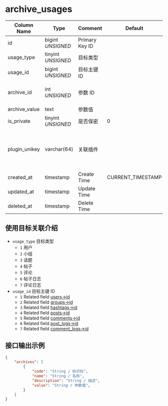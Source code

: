 # archive_usages

| Column Name | Type | Comment | Default | Null | Remark |
| --- | --- | --- | --- | --- | --- |
| id | bigint *UNSIGNED* | Primary Key ID |  | NO | Auto Increment |
| usage_type | tinyint *UNSIGNED* | 目标类型 |  | NO |  |
| usage_id | bigint *UNSIGNED* | 目标主键 ID |  | NO |  |
| archive_id | int *UNSIGNED* | 参数 ID |  | NO | Related field `archives->id` |
| archive_value | text | 参数值 | | YES |  |
| is_private | tinyint *UNSIGNED* | 是否保密 | 0 | NO | 0.否 / 1.是 |
| plugin_unikey | varchar(64) | 关联插件 |  | YES | Related field [plugins->unikey](../plugins/plugins.md)<br>哪个插件关联的 |
| created_at | timestamp | Create Time | CURRENT_TIMESTAMP | NO |  |
| updated_at | timestamp | Update Time |  | YES |  |
| deleted_at | timestamp | Delete Time |  | YES |  |

## 使用目标关联介绍

- `usage_type` 目标类型
    - `1` 用户
    - `2` 小组
    - `3` 话题
    - `4` 帖子
    - `5` 评论
    - `6` 帖子日志
    - `7` 评论日志
- `usage_id` 目标主键 ID
    - `1` Related field [users->id](../users/users.md)
    - `2` Related field [groups->id](../contents/groups.md)
    - `3` Related field [hashtags->id](../contents/hashtags.md)
    - `4` Related field [posts->id](../contents/posts.md)
    - `5` Related field [comments->id](../contents/comments.md)
    - `6` Related field [post_logs->id](../contents/post-logs.md)
    - `7` Related field [comment_logs->id](../contents/comment-logs.md)

## 接口输出示例

```json
{
    "archives": [
        {
            "code": "String / 标识码",
            "name": "String / 名称",
            "description": "String / 描述",
            "value": "String / 参数值",
        }
    ]
}
```